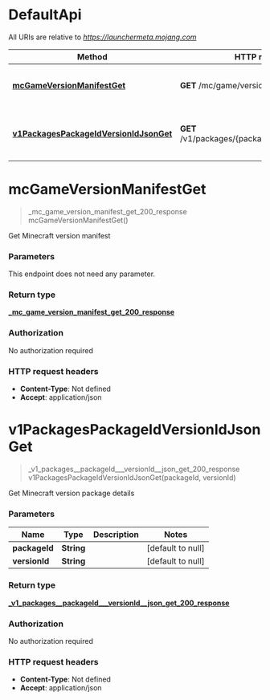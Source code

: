 # DefaultApi

All URIs are relative to *https://launchermeta.mojang.com*

| Method | HTTP request | Description |
|------------- | ------------- | -------------|
| [**mcGameVersionManifestGet**](DefaultApi.md#mcGameVersionManifestGet) | **GET** /mc/game/version_manifest | Get Minecraft version manifest |
| [**v1PackagesPackageIdVersionIdJsonGet**](DefaultApi.md#v1PackagesPackageIdVersionIdJsonGet) | **GET** /v1/packages/{packageId}/{versionId}.json | Get Minecraft version package details |


<a name="mcGameVersionManifestGet"></a>
# **mcGameVersionManifestGet**
> _mc_game_version_manifest_get_200_response mcGameVersionManifestGet()

Get Minecraft version manifest

### Parameters
This endpoint does not need any parameter.

### Return type

[**_mc_game_version_manifest_get_200_response**](../Models/_mc_game_version_manifest_get_200_response.md)

### Authorization

No authorization required

### HTTP request headers

- **Content-Type**: Not defined
- **Accept**: application/json

<a name="v1PackagesPackageIdVersionIdJsonGet"></a>
# **v1PackagesPackageIdVersionIdJsonGet**
> _v1_packages__packageId___versionId__json_get_200_response v1PackagesPackageIdVersionIdJsonGet(packageId, versionId)

Get Minecraft version package details

### Parameters

|Name | Type | Description  | Notes |
|------------- | ------------- | ------------- | -------------|
| **packageId** | **String**|  | [default to null] |
| **versionId** | **String**|  | [default to null] |

### Return type

[**_v1_packages__packageId___versionId__json_get_200_response**](../Models/_v1_packages__packageId___versionId__json_get_200_response.md)

### Authorization

No authorization required

### HTTP request headers

- **Content-Type**: Not defined
- **Accept**: application/json

